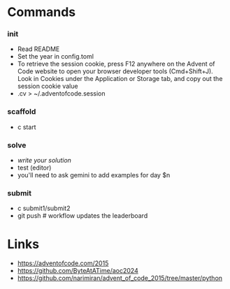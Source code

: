 # Commands

### init

- Read README
- Set the year in config.toml
- To retrieve the session cookie, press F12 anywhere on the Advent of Code website to open your browser developer tools (Cmd+Shift+J). Look in Cookies under the Application or Storage tab, and copy out the session cookie value
- .cv > ~/.adventofcode.session

### scaffold

- c start

### solve

- _write your solution_
- test (editor)
-   you'll need to ask gemini to add examples for day $n

### submit

- c submit1/submit2
- git push # workflow updates the leaderboard

# Links

- https://adventofcode.com/2015
- https://github.com/ByteAtATime/aoc2024
- https://github.com/narimiran/advent_of_code_2015/tree/master/python
